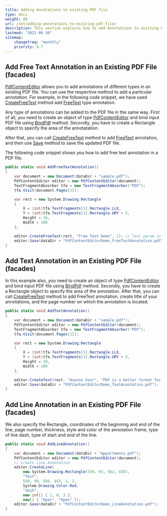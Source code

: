 ```yaml
---
title: Adding Annotations to existing PDF file
type: docs
weight: 80
url: /net/adding-annotations-to-existing-pdf-file/
description: This section explains how to add Annotations to existing PDF file with Aspose.PDF Facades.
lastmod: "2021-06-30"
sitemap:
    changefreq: "monthly"
    priority: 0.7
---
```

<script type="application/ld+json">
{
    "@context": "https://schema.org",
    "@type": "TechArticle",
    "headline": "Adding Annotations to existing PDF file",
    "alternativeHeadline": "Enhance PDF with Dynamic Annotation Capabilities",
    "abstract": "Enhance your PDF documents with our new annotation feature, allowing users to add various types of annotations including free text, text, and line annotations seamlessly. By utilizing the PdfContentEditor, you can easily bind existing PDF files and specify annotation areas, improving document interactivity and clarity with just a few lines of code. Optimize your workflow by integrating rich annotations directly into your PDFs, elevating user engagement and comprehension",
    "author": {
        "@type": "Person",
        "name": "Anastasiia Holub",
        "givenName": "Anastasiia",
        "familyName": "Holub",
        "url": "https://www.linkedin.com/in/anastasiia-holub-750430225/"
    },
    "genre": "pdf document generation",
    "wordcount": "621",
    "proficiencyLevel": "Beginner",
    "publisher": {
        "@type": "Organization",
        "name": "Aspose.PDF for .NET",
        "url": "https://products.aspose.com/pdf",
        "logo": "https://www.aspose.cloud/templates/aspose/img/products/pdf/aspose_pdf-for-net.svg",
        "alternateName": "Aspose",
        "sameAs": [
            "https://facebook.com/aspose.pdf/",
            "https://twitter.com/asposepdf",
            "https://www.youtube.com/channel/UCmV9sEg_QWYPi6BJJs7ELOg/featured",
            "https://www.linkedin.com/company/aspose",
            "https://stackoverflow.com/questions/tagged/aspose",
            "https://aspose.quora.com/",
            "https://aspose.github.io/"
        ],
        "contactPoint": [
            {
                "@type": "ContactPoint",
                "telephone": "+1 903 306 1676",
                "contactType": "sales",
                "areaServed": "US",
                "availableLanguage": "en"
            },
            {
                "@type": "ContactPoint",
                "telephone": "+44 141 628 8900",
                "contactType": "sales",
                "areaServed": "GB",
                "availableLanguage": "en"
            },
            {
                "@type": "ContactPoint",
                "telephone": "+61 2 8006 6987",
                "contactType": "sales",
                "areaServed": "AU",
                "availableLanguage": "en"
            }
        ]
    },
    "url": "/net/adding-annotations-to-existing-pdf-file/",
    "mainEntityOfPage": {
        "@type": "WebPage",
        "@id": "/net/adding-annotations-to-existing-pdf-file/"
    },
    "dateModified": "2024-11-25",
    "description": "Aspose.PDF can perform not only simple and easy tasks but also cope with more complex goals. Check the next section for advanced users and developers."
}
</script>

## Add Free Text Annotation in an Existing PDF File (facades)

[PdfContentEditor](https://reference.aspose.com/pdf/net/aspose.pdf.facades/pdfcontenteditor) allows you to add annotations of different types in an existing PDF file. You can use the respective method to add a particular annotation. For example, in the following code snippet, we have used [CreateFreeText](https://reference.aspose.com/pdf/net/aspose.pdf.facades/pdfcontenteditor/methods/createfreetext) method add [FreeText](https://reference.aspose.com/pdf/net/aspose.pdf.annotations/freetextannotation) type annotation. 

Any type of annotations can be added to the PDF file in the same way. First of all, you need to create an object of type [PdfContentEditor](https://reference.aspose.com/pdf/net/aspose.pdf.facades/pdfcontenteditor)  and bind input PDF file using [BindPdf](https://reference.aspose.com/pdf/net/aspose.pdf.facades.facade/bindpdf/methods/3) method. Secondly, you have to create a Rectangle object to specify the area of the annotatation. 

After that, you can call [CreateFreeText](https://reference.aspose.com/pdf/net/aspose.pdf.facades/pdfcontenteditor/methods/createfreetext) method to add [FreeText](https://reference.aspose.com/pdf/net/aspose.pdf.annotations/freetextannotation) annotation, and then use [Save](https://reference.aspose.com/pdf/net/aspose.pdf/document/methods/save) method to save the updated PDF file.


The following code snippet shows you how to add free text annotation in a PDF file.

```csharp
public static void AddFreeTextAnnotation()
{
    var document = new Document(dataDir + "sample.pdf");
    PdfContentEditor editor = new PdfContentEditor(document);
    TextFragmentAbsorber tfa = new TextFragmentAbsorber("PDF");
    tfa.Visit(document.Pages[1]);

    var rect = new System.Drawing.Rectangle
    {
        X = (int)tfa.TextFragments[1].Rectangle.LLX,
        Y = (int)tfa.TextFragments[1].Rectangle.URY + 5,
        Height = 18,
        Width = 100
    };

    editor.CreateFreeText(rect, "Free Text Demo", 1); // last param is a page number
    editor.Save(dataDir + "PdfContentEditorDemo_FreeTextAnnotation.pdf");
}
```

## Add Text Annotation in an Existing PDF File (facades)

In this example also, you need to create an object of type [PdfContentEditor](https://reference.aspose.com/pdf/net/aspose.pdf.facades/pdfcontenteditor) and bind input PDF file using [BindPdf](https://reference.aspose.com/pdf/net/aspose.pdf.facades.facade/bindpdf/methods/3) method. Secondly, you have to create a Rectangle object to specify the area of the annotation. After that, you can call [CreateFreeText](https://reference.aspose.com/pdf/net/aspose.pdf.facades/pdfcontenteditor/methods/createfreetext) method to add FreeText annotation, create title of your annotations, and the page number on which the annotation is located.

```csharp
public static void AddTextAnnotation()
{
    var document = new Document(dataDir + "sample.pdf");
    PdfContentEditor editor = new PdfContentEditor(document);
    TextFragmentAbsorber tfa = new TextFragmentAbsorber("PDF");
    tfa.Visit(document.Pages[1]);

    var rect = new System.Drawing.Rectangle
    {
        X = (int)tfa.TextFragments[1].Rectangle.LLX,
        Y = (int)tfa.TextFragments[1].Rectangle.URY + 5,
        Height = 18,
        Width = 100
    };

    editor.CreateText(rect, "Aspose User", "PDF is a better format for modern documents", false, "Key", 1);
    editor.Save(dataDir + "PdfContentEditorDemo_TextAnnotation.pdf");
}
```

## Add Line Annotation in an Existing PDF File (facades)

We also specify the Rectangle, coordinates of the beginning and end of the line, page number, thickness, style and color of the annotation frame, type of line dash, type of start and end of the line.

```csharp
public static void AddLineAnnotation()
{
    var document = new Document(dataDir + "Appartments.pdf");
    PdfContentEditor editor = new PdfContentEditor(document);
    // Create Line Annotation
    editor.CreateLine(
        new System.Drawing.Rectangle(550, 93, 562, 439),
        "Test",
        556, 99, 556, 443, 1, 2,
        System.Drawing.Color.Red,
        "dash",
        new int[] { 1, 0, 3 },
        new[] { "Open", "Open" });
    editor.Save(dataDir + "PdfContentEditorDemo_LineAnnotation.pdf");
}
```